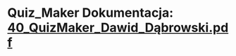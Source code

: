 # Quiz_Maker Dokumentacja: [40_QuizMaker_Dawid_Dąbrowski.pdf](https://github.com/DawDab/Quiz_Maker/files/8381096/40_QuizMaker_Dawid_Dabrowski.pdf)
